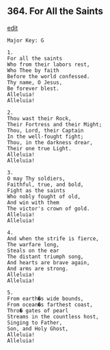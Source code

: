 
## 364.  For All the Saints
[edit](https://docs.google.com/document/d/1ErchJj5wVXs20cqddHv-CLdyeLANtvAr/edit?mode=html)



    Major Key: G

    1.
    For all the saints
    Who from their labors rest,
    Who Thee by faith
    Before the world confessed.
    Thy name, O Jesus,
    Be forever blest.
    Alleluia!
    Alleluia!

    2.
    Thou wast their Rock,
    Their Fortress and their Might;
    Thou, Lord, their Captain
    In the well-fought fight;
    Thou, in the darkness drear,
    Their one true Light.
    Alleluia!
    Alleluia!

    3.
    O may Thy soldiers,
    Faithful, true, and bold,
    Fight as the saints
    Who nobly fought of old,
    And win with them
    The victor's crown of gold.
    Alleluia!
    Alleluia!

    4.
    And when the strife is fierce,
    The warfare long,
    Steals on the ear
    The distant triumph song,
    And hearts are brave again,
    And arms are strong.
    Alleluia!
    Alleluia!

    5.
    From earth�s wide bounds,
    From ocean�s farthest coast,
    Thro� gates of pearl
    Streams in the countless host,
    Singing to Father,
    Son, and Holy Ghost,
    Alleluia!
    Alleluia!
